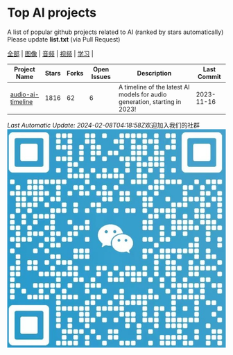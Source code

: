 # Top AI projects
A list of popular github projects related to AI (ranked by stars automatically)
Please update **list.txt** (via Pull Request)

<a href="./README.md">全部</a> |   <a href="./READMEpicture.md">图像</a> |   <a href="./READMEaudio.md">音频</a> | <a href="./READMEvideo.md">视频</a> | <a href="./READMElearn.md">学习</a> | 

| Project Name | Stars | Forks | Open Issues | Description | Last Commit |
| ------------ | ----- | ----- | ----------- | ----------- | ----------- |
| [audio-ai-timeline](https://github.com/archinetai/audio-ai-timeline) | 1816 | 62 | 6 | A timeline of the latest AI models for audio generation, starting in 2023! | 2023-11-16 |

*Last Automatic Update: 2024-02-08T04:18:58Z*欢迎加入我们的社群 ![](https://raw.githubusercontent.com/mouuii/picture/master/weichat.jpg) 